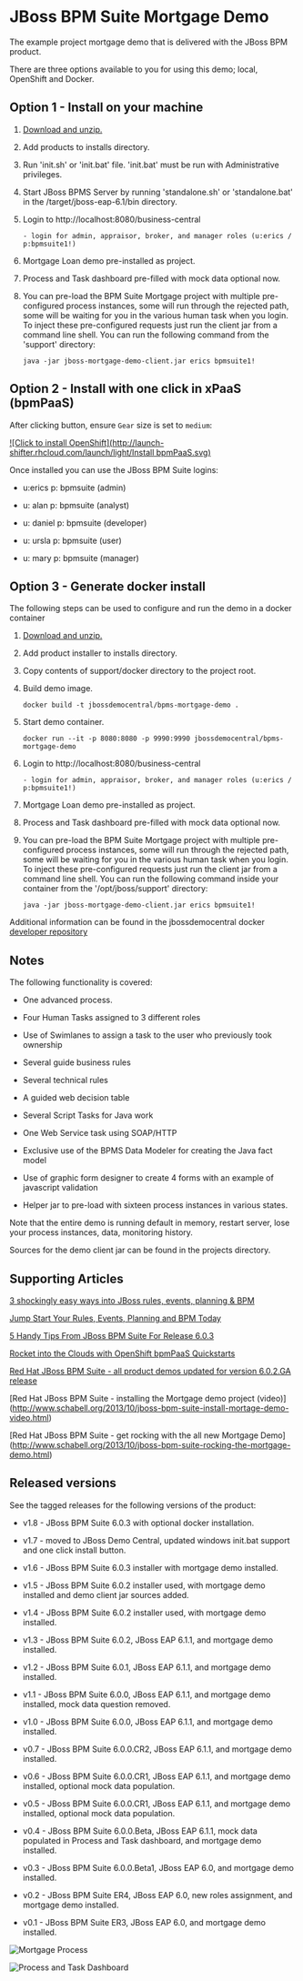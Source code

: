 JBoss BPM Suite Mortgage Demo 
=============================
The example project mortgage demo that is delivered with the JBoss BPM product.

There are three options available to you for using this demo; local, OpenShift and Docker.


Option 1 - Install on your machine
----------------------------------
1. [Download and unzip.](https://github.com/jbossdemocentral/bpms-mortgage-demo/archive/master.zip)

2. Add products to installs directory.

3. Run 'init.sh' or 'init.bat' file. 'init.bat' must be run with Administrative privileges. 

4. Start JBoss BPMS Server by running 'standalone.sh' or 'standalone.bat' in the <path-to-project>/target/jboss-eap-6.1/bin directory.

5. Login to http://localhost:8080/business-central  

    ```
    - login for admin, appraisor, broker, and manager roles (u:erics / p:bpmsuite1!)
    ```

6. Mortgage Loan demo pre-installed as project.

7. Process and Task dashboard pre-filled with mock data optional now. 

8. You can pre-load the BPM Suite Mortgage project with multiple pre-configured process instances, some will run through the
rejected path, some will be waiting for you in the various human task when you login. To inject these pre-configured
requests just run the client jar from a command line shell. You can run the following command from the 'support' directory:

    ```
   java -jar jboss-mortgage-demo-client.jar erics bpmsuite1!
    ```


Option 2 - Install with one click in xPaaS (bpmPaaS)
----------------------------------------------------
After clicking button, ensure `Gear` size is set to `medium`:

[![Click to install OpenShift](http://launch-shifter.rhcloud.com/launch/light/Install bpmPaaS.svg)](https://openshift.redhat.com/app/console/application_type/custom?&cartridges[]=https://raw.githubusercontent.com/jbossdemocentral/cartridge-bpmPaaS-mortgage-demo/master/metadata/manifest.yml&name=bpmpaasmortgage&gear_profile=medium&initial_git_url=)

Once installed you can use the JBoss BPM Suite logins: 

   * u:erics   p: bpmsuite  (admin)

   * u: alan   p: bpmsuite  (analyst)

   * u: daniel p: bpmsuite (developer)

   * u: ursla  p: bpmsuite (user)

   * u: mary   p: bpmsuite (manager)



Option 3 - Generate docker install
----------------------------------
The following steps can be used to configure and run the demo in a docker container

1. [Download and unzip.](https://github.com/jbossdemocentral/bpms-mortgage-demo/archive/master.zip)

2. Add product installer to installs directory.

3. Copy contents of support/docker directory to the project root.

4. Build demo image.

	```
	docker build -t jbossdemocentral/bpms-mortgage-demo .
	```
5. Start demo container.

	```
	docker run --it -p 8080:8080 -p 9990:9990 jbossdemocentral/bpms-mortgage-demo
	```
6. Login to http://localhost:8080/business-central  

    ```
    - login for admin, appraisor, broker, and manager roles (u:erics / p:bpmsuite1!)
    ```

7. Mortgage Loan demo pre-installed as project.

8. Process and Task dashboard pre-filled with mock data optional now. 

9. You can pre-load the BPM Suite Mortgage project with multiple pre-configured process instances, some will run through the
rejected path, some will be waiting for you in the various human task when you login. To inject these pre-configured
requests just run the client jar from a command line shell. You can run the following command inside your container from the '/opt/jboss/support' directory:

    ```
   java -jar jboss-mortgage-demo-client.jar erics bpmsuite1!
    ```

Additional information can be found in the jbossdemocentral docker [developer repository](https://github.com/jbossdemocentral/docker-developer)


Notes
-----
The following functionality is covered:

- One advanced process.

- Four Human Tasks assigned to 3 different roles

- Use of Swimlanes to assign a task to the user who previously took ownership

- Several guide business rules

- Several technical rules

- A guided web decision table

- Several Script Tasks for Java work

- One Web Service task using SOAP/HTTP

- Exclusive use of the BPMS Data Modeler for creating the Java fact model

- Use of graphic form designer to create 4 forms with an example of javascript validation

- Helper jar to pre-load with sixteen process instances in various states.

Note that the entire demo is running default in memory, restart server, lose your process instances, data, monitoring history.

Sources for the demo client jar can be found in the projects directory.


Supporting Articles
-------------------
[3 shockingly easy ways into JBoss rules, events, planning & BPM](http://www.schabell.org/2015/01/3-shockingly-easy-ways-into-jboss-brms-bpmsuite.html)

[Jump Start Your Rules, Events, Planning and BPM Today](http://www.schabell.org/2014/12/jump-start-rules-events-planning-bpm-today.html)

[5 Handy Tips From JBoss BPM Suite For Release 6.0.3](http://www.schabell.org/2014/10/5-handy-tips-from-jboss-bpmsuite-release-603.html)

[Rocket into the Clouds with OpenShift bpmPaaS Quickstarts](http://www.schabell.org/2014/10/red-hat-openshift-bpmpaas-automated-demo-projects-updated.html)

[Red Hat JBoss BPM Suite - all product demos updated for version 6.0.2.GA release](http://www.schabell.org/2014/07/redhat-jboss-bpmsuite-product-demos-6.0.2-updated.html)

[Red Hat JBoss BPM Suite - installing the Mortgage demo project (video)] (http://www.schabell.org/2013/10/jboss-bpm-suite-install-mortage-demo-video.html)

[Red Hat JBoss BPM Suite - get rocking with the all new Mortgage Demo] (http://www.schabell.org/2013/10/jboss-bpm-suite-rocking-the-mortgage-demo.html)


Released versions
-----------------
See the tagged releases for the following versions of the product:

- v1.8 - JBoss BPM Suite 6.0.3 with optional docker installation.

- v1.7 - moved to JBoss Demo Central, updated windows init.bat support and one click install button.
 
- v1.6 - JBoss BPM Suite 6.0.3 installer with mortgage demo installed.

- v1.5 - JBoss BPM Suite 6.0.2 installer used, with mortgage demo installed and demo client jar sources added.

- v1.4 - JBoss BPM Suite 6.0.2 installer used, with mortgage demo installed.

- v1.3 - JBoss BPM Suite 6.0.2, JBoss EAP 6.1.1, and mortgage demo installed.

- v1.2 - JBoss BPM Suite 6.0.1, JBoss EAP 6.1.1, and mortgage demo installed.

- v1.1 - JBoss BPM Suite 6.0.0, JBoss EAP 6.1.1, and mortgage demo installed, mock data question removed.

- v1.0 - JBoss BPM Suite 6.0.0, JBoss EAP 6.1.1, and mortgage demo installed.

- v0.7 - JBoss BPM Suite 6.0.0.CR2, JBoss EAP 6.1.1, and mortgage demo installed.

- v0.6 - JBoss BPM Suite 6.0.0.CR1, JBoss EAP 6.1.1, and mortgage demo installed, optional mock data population.

- v0.5 - JBoss BPM Suite 6.0.0.CR1, JBoss EAP 6.1.1, and mortgage demo installed, optional mock data population.

- v0.4 - JBoss BPM Suite 6.0.0.Beta, JBoss EAP 6.1.1, mock data populated in Process and Task dashboard, and mortgage demo installed.

- v0.3 - JBoss BPM Suite 6.0.0.Beta1, JBoss EAP 6.0, and mortgage demo installed.

- v0.2 - JBoss BPM Suite ER4, JBoss EAP 6.0, new roles assignment, and mortgage demo installed.

- v0.1 - JBoss BPM Suite ER3, JBoss EAP 6.0, and mortgage demo installed.


![Mortgage Process](https://github.com/jbossdemocentral/bpms-mortgage-demo/blob/master/docs/demo-images/mortgage-process.png?raw=true)

![Process and Task Dashboard](https://github.com/jbossdemocentral/bpms-mortgage-demo/blob/master/docs/demo-images/mock-bpm-data.png?raw=true)

